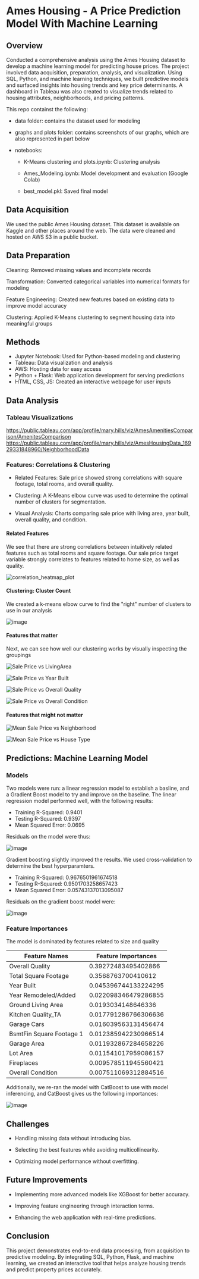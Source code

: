 # Ames Housing - A Price Prediction Model With Machine Learning

## Overview
Conducted a comprehensive analysis using the Ames Housing dataset to develop a machine learning model for predicting house prices. The project involved data acquisition, preparation, analysis, and visualization. Using SQL, Python, and machine learning techniques, we built predictive models and surfaced insights into housing trends and key price determinants. A dashboard in Tableau was also created to visualize trends related to housing attributes, neighborhoods, and pricing patterns.

This repo containst the following:
* data folder: contains the dataset used for modeling
  
* graphs and plots folder: contains screenshots of our graphs, which are also represented in part below
  
* notebooks:
  * K-Means clustering and plots.ipynb: Clustering analysis
    
  * Ames_Modeling.ipynb: Model development and evaluation (Google Colab)
    
  * best_model.pkl: Saved final model

## Data Acquisition
We used the public Ames Housing dataset. This dataset is available on Kaggle and other places around the web.
The data were cleaned and hosted on AWS S3 in a public bucket.

## Data Preparation
Cleaning: Removed missing values and incomplete records

Transformation: Converted categorical variables into numerical formats for modeling

Feature Engineering: Created new features based on existing data to improve model accuracy

Clustering: Applied K-Means clustering to segment housing data into meaningful groups

## Methods
* Jupyter Notebook: Used for Python-based modeling and clustering
* Tableau: Data visualization and analysis
* AWS: Hosting data for easy access
* Python + Flask: Web application development for serving predictions
* HTML, CSS, JS: Created an interactive webpage for user inputs

## Data Analysis
### Tableau Visualizations

https://public.tableau.com/app/profile/mary.hills/viz/AmesAmenitiesComparison/AmenitesComparison
https://public.tableau.com/app/profile/mary.hills/viz/AmesHousingData_16929331848960/NeighborhoodData

### Features: Correlations & Clustering
- Related Features: Sale price showed strong correlations with square footage, total rooms, and overall quality.

- Clustering: A K-Means elbow curve was used to determine the optimal number of clusters for segmentation.

- Visual Analysis: Charts comparing sale price with living area, year built, overall quality, and condition.
  
#### Related Features

We see that there are strong correlations between intuitively related features such as total rooms and square footage.
Our sale price target variable strongly correlates to features related to home size, as well as quality.

![correlation_heatmap_plot](https://github.com/gmitt98/Ames-Housing-ML/assets/11577627/74d74d67-7b1b-4757-a3b0-b0ae434b3cb1)

#### Clustering: Cluster Count

We created a k-means elbow curve to find the "right" number of clusters to use in our analysis

![image](https://github.com/gmitt98/Ames-Housing-ML/assets/11577627/d8fa5e81-b507-4c6e-97a2-45f3dfb8368a)

#### Features that matter

Next, we can see how well our clustering works by visually inspecting the groupings

![Sale Price vs LivingArea](https://github.com/gmitt98/Ames-Housing-ML/assets/11577627/fda879a4-f660-411f-b395-a40fb184e5f7)

![Sale Price vs Year Built](https://github.com/gmitt98/Ames-Housing-ML/assets/11577627/f14f47ae-bdbd-4b65-92b0-bb3f9c4db6c3)

![Sale Price vs Overall Quality](https://github.com/gmitt98/Ames-Housing-ML/assets/11577627/6e3050c3-fec4-4a43-b9f6-bde9301f6824)

![Sale Price vs Overall Condition](https://github.com/gmitt98/Ames-Housing-ML/assets/11577627/5a4ffc5c-20ad-4dc6-847c-211655788533)

#### Features that might not matter

![Mean Sale Price vs Neighborhood](https://github.com/gmitt98/Ames-Housing-ML/assets/11577627/9a58bb26-c49d-4527-88b0-9960e7596337)

![Mean Sale Price vs House Type](https://github.com/gmitt98/Ames-Housing-ML/assets/11577627/0a5d181d-f425-4760-a244-ef2ff6d209a6)

## Predictions: Machine Learning Model

### Models

Two models were run: a linear regression model to establish a basline, and a Gradient Boost model to try and improve on the baseline.
The linear regression model performed well, with the following results:

* Training R-Squared: 0.9401
* Testing R-Squared: 0.9397
* Mean Squared Error: 0.0695

Residuals on the model were thus:


![image](https://github.com/gmitt98/Ames-Housing-ML/assets/11577627/3d3991b7-f9a5-4ba6-a77d-6c0e096e8d79)


Gradient boosting slightly improved the results. We used cross-validation to determine the best hyperparamters.

* Training R-Squared: 0.9676501961674518
* Testing R-Squared: 0.9501703258657423
* Mean Squared Error: 0.05743137013095087

Residuals on the gradient boost model were:

![image](https://github.com/gmitt98/Ames-Housing-ML/assets/11577627/8a3f9b03-0f9f-44ee-a5a5-6c8cc441e5ac)

### Feature Importances

The model is dominated by features related to size and quality

|Feature Names|Feature Importances|
|---|---|
|Overall Quality|0\.39272483495402866|
|Total Square Footage|0\.3568763700410612|
|Year Built|0\.045396744133224295|
|Year Remodeled/Added|0\.022098346479286855|
|Ground Living Area|0\.0193034148646336|
|Kitchen Quality\_TA|0\.017791286766306636|
|Garage Cars|0\.016039563131456474|
|BsmtFin Square Footage 1|0\.012385942230966514|
|Garage Area|0\.011932867284658226|
|Lot Area|0\.011541017959086157|
|Fireplaces|0\.009578511945560421|
|Overall Condition|0\.007511069312884516|

Additionally, we re-ran the model with CatBoost to use with model inferencing, and CatBoost gives us the following importances:

![image](https://github.com/gmitt98/Ames-Housing-ML/assets/11577627/87e83e14-2b1e-46a8-ba84-cb8b3da45fd2)

## Challenges
- Handling missing data without introducing bias.

- Selecting the best features while avoiding multicollinearity.

- Optimizing model performance without overfitting.

## Future Improvements
- Implementing more advanced models like XGBoost for better accuracy.

- Improving feature engineering through interaction terms.

- Enhancing the web application with real-time predictions.

## Conclusion
This project demonstrates end-to-end data processing, from acquisition to predictive modeling. By integrating SQL, Python, Flask, and machine learning, we created an interactive tool that helps analyze housing trends and predict property prices accurately.
